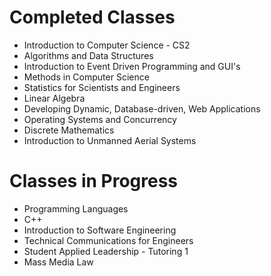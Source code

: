 # Completed Classes
 + Introduction to Computer Science - CS2
 + Algorithms and Data Structures
 + Introduction to Event Driven Programming and GUI's
 + Methods in Computer Science
 + Statistics for Scientists and Engineers
 + Linear Algebra
 + Developing Dynamic, Database-driven, Web Applications
 + Operating Systems and Concurrency
 + Discrete Mathematics
 + Introduction to Unmanned Aerial Systems

# Classes in Progress
 + Programming Languages
 + C++
 + Introduction to Software Engineering
 + Technical Communications for Engineers
 + Student Applied Leadership - Tutoring 1
 + Mass Media Law
